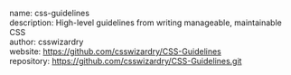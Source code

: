 name: css-guidelines   
description: High-level guidelines from writing manageable, maintainable CSS    
author: csswizardry    
website: https://github.com/csswizardry/CSS-Guidelines    
repository: https://github.com/csswizardry/CSS-Guidelines.git    